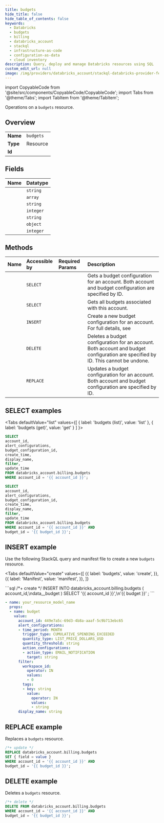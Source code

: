 ```yaml
---
title: budgets
hide_title: false
hide_table_of_contents: false
keywords:
  - Databricks
  - budgets
  - billing
  - databricks_account
  - stackql
  - infrastructure-as-code
  - configuration-as-data
  - cloud inventory
description: Query, deploy and manage Databricks resources using SQL
custom_edit_url: null
image: /img/providers/databricks_account/stackql-databricks-provider-featured-image.png
---
```


import CopyableCode from '@site/src/components/CopyableCode/CopyableCode';
import Tabs from '@theme/Tabs';
import TabItem from '@theme/TabItem';

Operations on a <code>budgets</code> resource.  

## Overview
<table><tbody>
<tr><td><b>Name</b></td><td><code>budgets</code></td></tr>
<tr><td><b>Type</b></td><td>Resource</td></tr>
<tr><td><b>Id</b></td><td><CopyableCode code="databricks_account.billing.budgets" /></td></tr>
</tbody></table>

## Fields
| Name | Datatype |
|:-----|:---------|
| <CopyableCode code="account_id" /> | `string` |
| <CopyableCode code="alert_configurations" /> | `array` |
| <CopyableCode code="budget_configuration_id" /> | `string` |
| <CopyableCode code="create_time" /> | `integer` |
| <CopyableCode code="display_name" /> | `string` |
| <CopyableCode code="filter" /> | `object` |
| <CopyableCode code="update_time" /> | `integer` |

## Methods
| Name | Accessible by | Required Params | Description |
|:-----|:--------------|:----------------|:------------|
| <CopyableCode code="get" /> | `SELECT` | <CopyableCode code="account_id, budget_id" /> | Gets a budget configuration for an account. Both account and budget configuration are specified by ID. |
| <CopyableCode code="list" /> | `SELECT` | <CopyableCode code="account_id" /> | Gets all budgets associated with this account. |
| <CopyableCode code="create" /> | `INSERT` | <CopyableCode code="account_id" /> | Create a new budget configuration for an account. For full details, see |
| <CopyableCode code="delete" /> | `DELETE` | <CopyableCode code="account_id, budget_id" /> | Deletes a budget configuration for an account. Both account and budget configuration are specified by ID. This cannot be undone. |
| <CopyableCode code="update" /> | `REPLACE` | <CopyableCode code="account_id, budget_id" /> | Updates a budget configuration for an account. Both account and budget configuration are specified by ID. |

## SELECT examples

<Tabs
    defaultValue="list"
    values={[
        { label: 'budgets (list)', value: 'list' },
        { label: 'budgets (get)', value: 'get' }
    ]
}>
<TabItem value="list">

```sql
SELECT
account_id,
alert_configurations,
budget_configuration_id,
create_time,
display_name,
filter,
update_time
FROM databricks_account.billing.budgets
WHERE account_id = '{{ account_id }}';
```

</TabItem>
<TabItem value="get">

```sql
SELECT
account_id,
alert_configurations,
budget_configuration_id,
create_time,
display_name,
filter,
update_time
FROM databricks_account.billing.budgets
WHERE account_id = '{{ account_id }}' AND
budget_id = '{{ budget_id }}';
```

</TabItem>
</Tabs>

## INSERT example

Use the following StackQL query and manifest file to create a new <code>budgets</code> resource.

<Tabs
    defaultValue="create"
    values={[
        {{ label: 'budgets', value: 'create', }},
        {{ label: 'Manifest', value: 'manifest', }},
    ]}
>
<TabItem value="create">
```sql
/*+ create */
INSERT INTO databricks_account.billing.budgets (
account_id,\ndata__budget
)
SELECT 
'{{ account_id }}',\n'{{ budget }}'
;
```

</TabItem>
<TabItem value="manifest">

```yaml
- name: your_resource_model_name
  props:
  - name: budget
    value:
      account_id: 449e7a5c-69d3-4b8a-aaaf-5c9b713ebc65
      alert_configurations:
      - time_period: MONTH
        trigger_type: CUMULATIVE_SPENDING_EXCEEDED
        quantity_type: LIST_PRICE_DOLLARS_USD
        quantity_threshold: string
        action_configurations:
        - action_type: EMAIL_NOTIFICATION
          target: string
      filter:
        workspace_id:
          operator: IN
          values:
          - 0
        tags:
        - key: string
          value:
            operator: IN
            values:
            - string
      display_name: string

```

</TabItem>
</Tabs>

## REPLACE example

Replaces a <code>budgets</code> resource.

```sql
/*+ update */
REPLACE databricks_account.billing.budgets
SET { field = value }
WHERE account_id = '{{ account_id }}' AND
budget_id = '{{ budget_id }}';
```

## DELETE example

Deletes a <code>budgets</code> resource.

```sql
/*+ delete */
DELETE FROM databricks_account.billing.budgets
WHERE account_id = '{{ account_id }}' AND
budget_id = '{{ budget_id }}';
```
